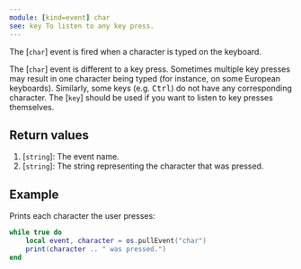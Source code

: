 ```yaml
---
module: [kind=event] char
see: key To listen to any key press.
---
```


<!--
SPDX-FileCopyrightText: 2021 The CC: Tweaked Developers

SPDX-License-Identifier: LicenseRef-CCPL
-->

The [`char`] event is fired when a character is typed on the keyboard.

The [`char`] event is different to a key press. Sometimes multiple key presses may result in one character being
typed (for instance, on some European keyboards). Similarly, some keys (e.g. <kbd>Ctrl</kbd>) do not have any
corresponding character. The [`key`] should be used if you want to listen to key presses themselves.

## Return values
1. [`string`]: The event name.
2. [`string`]: The string representing the character that was pressed.


## Example
Prints each character the user presses:

```lua
while true do
    local event, character = os.pullEvent("char")
    print(character .. " was pressed.")
end
```
